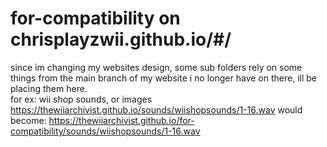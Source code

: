 # for-compatibility on chrisplayzwii.github.io/#/

since im changing my websites design, some sub folders rely on some things from the main branch of my website i no longer have on there, ill be placing them here.
<br>
for ex:
wii shop sounds, or images
<br>
https://thewiiarchivist.github.io/sounds/wiishopsounds/1-16.wav
would become:
https://thewiiarchivist.github.io/for-compatibility/sounds/wiishopsounds/1-16.wav
